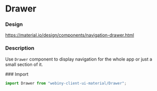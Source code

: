 # Drawer

### Design
<a href="https://material.io/design/components/navigation-drawer.html" target="_blank">https://material.io/design/components/navigation-drawer.html</a>

### Description
Use `Drawer` component to display navigation for the whole app or just a small section of it.

### Import
```js
import Drawer from "webiny-client-ui-material/Drawer";
```